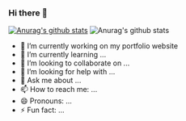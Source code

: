 ### Hi there 👋
[![Anurag's github stats](https://github-readme-stats.vercel.app/api?username=ramazan-dtas)](https://github.com/anuraghazra/github-readme-stats)
![Anurag's github stats](https://github-readme-stats.vercel.app/api?username=ramazan-dtas&show_icons=true&theme=gradient)

- 🔭 I’m currently working on my portfolio website
- 🌱 I’m currently learning ...
- 👯 I’m looking to collaborate on ...
- 🤔 I’m looking for help with ...
- 💬 Ask me about ...
- 📫 How to reach me: ...
- 😄 Pronouns: ...
- ⚡ Fun fact: ...
